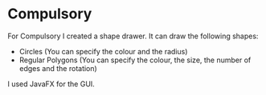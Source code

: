 # Compulsory  
  
For Compulsory I created a shape drawer. It can draw the following shapes:  
* Circles (You can specify the colour and the radius)  
* Regular Polygons (You can specify the colour, the size, the number of edges and the rotation)  
  
I used JavaFX for the GUI.
